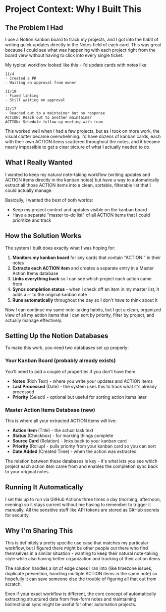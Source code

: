# Project Context: Why I Built This

## The Problem I Had

I use a Notion kanban board to track my projects, and I got into the habit of writing quick updates directly in the Notes field of each card. This was great because I could see what was happening with each project right from the board view without having to click into every single ticket.

My typical workflow looked like this - I'd update cards with notes like:

```
11/4
- Created a PR
- Waiting on approval from owner

11/18
- Fixed linting
- Still waiting on approval

12/17
- Reached out to a maintainer but no response
ACTION: Reach out to another maintainer
ACTION: Schedule follow-up meeting with team
```

This worked well when I had a few projects, but as I took on more work, the visual clutter became overwhelming. I'd have dozens of kanban cards, each with their own ACTION items scattered throughout the notes, and it became nearly impossible to get a clear picture of what I actually needed to do.

## What I Really Wanted

I wanted to keep my natural note-taking workflow (writing updates and ACTION items directly in the kanban notes) but have a way to automatically extract all those ACTION items into a clean, sortable, filterable list that I could actually manage.

Basically, I wanted the best of both worlds:
- Keep my project context and updates visible on the kanban board
- Have a separate "master to-do list" of all ACTION items that I could prioritize and track

## How the Solution Works

The system I built does exactly what I was hoping for:

1. **Monitors my kanban board** for any cards that contain "ACTION:" in their notes
2. **Extracts each ACTION item** and creates a separate entry in a Master Action Items database
3. **Links everything back** so I can see which project each action came from
4. **Syncs completion status** - when I check off an item in my master list, it adds a ✅ to the original kanban note
5. **Runs automatically** throughout the day so I don't have to think about it

Now I can continue my same note-taking habits, but I get a clean, organized view of all my action items that I can sort by priority, filter by project, and actually manage effectively.

## Setting Up the Notion Databases

To make this work, you need two databases set up properly:

### Your Kanban Board (probably already exists)
You'll need to add a couple of properties if you don't have them:
- **Notes** (Rich Text) - where you write your updates and ACTION items
- **Last Processed** (Date) - the system uses this to track what it's already processed
- **Priority** (Select) - optional but useful for sorting action items later

### Master Action Items Database (new)
This is where all your extracted ACTION items will live:
- **Action Item** (Title) - the actual task text
- **Status** (Checkbox) - for marking things complete  
- **Source Card** (Relation) - links back to your kanban card
- **Priority** (Rollup) - pulls priority from your kanban card so you can sort
- **Date Added** (Created Time) - when the action was extracted

The relation between these databases is key - it's what lets you see which project each action item came from and enables the completion sync back to your original notes.

## Running It Automatically

I set this up to run via GitHub Actions three times a day (morning, afternoon, evening) so it stays current without me having to remember to trigger it manually. All the sensitive stuff like API tokens are stored as GitHub secrets for security.

## Why I'm Sharing This

This is definitely a pretty specific use case that matches my particular workflow, but I figured there might be other people out there who find themselves in a similar situation - wanting to keep their natural note-taking style while also having better organization and tracking of their action items.

The solution handles a lot of edge cases I ran into (like timezone issues, duplicate prevention, handling multiple ACTION items in the same note) so hopefully it can save someone else the trouble of figuring all that out from scratch.

Even if your exact workflow is different, the core concept of automatically extracting structured data from free-form notes and maintaining bidirectional sync might be useful for other automation projects.
